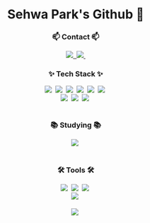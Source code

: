 <h1 align="center">Sehwa Park's Github 🐬</h3>

<h3 align="center">📫 Contact 📫</h3>
<div align="center">
  <a href="https://velog.io/@wsd0811">
    <img src="https://img.shields.io/badge/Velog-1EBC8F?style=flat-square&logo=velog&logoColor=white" />&nbsp
  </a>
  <a href="wsd08111@gmail.com">
    <img
      src="https://img.shields.io/badge/wsd08111@gmail.com-D14836?style=flat-square&logo=gmail&logoColor=white"/>&nbsp
  </a>
</div>


<h3 align="center">✨ Tech Stack ✨</h3>
<div align="center">
  <img src="https://img.shields.io/badge/react-20232a.svg?style=flat-square&logo=react&logoColor=61DAFB" />&nbsp
  <img src="https://img.shields.io/badge/javascript-F7DF1E.svg?style=flat-square&logo=javascript&logoColor=20232a" />&nbsp
    <img src="https://img.shields.io/badge/typescript-007ACC.svg?style=flat-square&logo=typescript&logoColor=white" />&nbsp
  <img src="https://img.shields.io/badge/html5-E34F26.svg?style=flat-square&logo=html5&logoColor=white" />&nbsp
    <img src="https://img.shields.io/badge/React%20Query-FF4154?style=flat-square&logo=react%20query&logoColor=white" />&nbsp
    <img src="https://img.shields.io/badge/Redux%20Query-764ABC?style=flat-square&logo=redux%20query&logoColor=white" />&nbsp
</div>

<div align="center">
  <img src="https://img.shields.io/badge/styled--components-DB7093?style=flat-square&logo=styled-components&logoColor=ffd35b" />&nbsp
  <img src="https://img.shields.io/badge/tailwindcss-1daabb.svg?style=flat-square&logo=tailwind-css&logoColor=white" />&nbsp
  <img src="https://img.shields.io/badge/css3-1572B6.svg?style=flat-square&logo=css3&logoColor=white" />&nbsp
</div>

<br>

<h3 align="center">📚 Studying 📚</h3>
<div align="center">
  <img src="https://img.shields.io/badge/Recoil-3578E5?style=flat-square&logo=recoil&logoColor=white" />&nbsp
</div>

<br>

<h3 align="center">🛠 Tools 🛠</h3>
<div align="center">
  <img src="https://img.shields.io/badge/git-F05033.svg?style=flat-square&logo=git&logoColor=white" />&nbsp
  <img src="https://img.shields.io/badge/github-181717.svg?style=flat-square&logo=github&logoColor=white" />&nbsp
  <img src="https://img.shields.io/badge/Notion-F3F3F3.svg?style=flat-square&logo=notion&logoColor=black" />&nbsp
</div>

<div align="center">
  <img src="https://img.shields.io/badge/figma-F24E1E.svg?style=flat-square&logo=figma&logoColor=white" />&nbsp
</div>

<br>

<div align="center">
  <img src="https://img.shields.io/badge/VSCode-2C2C32.svg?style=flat-square&logo=visual-studio-code&logoColor=22ABF3" />&nbsp
</div>

<br>
